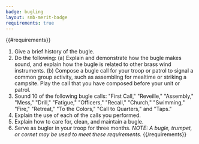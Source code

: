 ```yaml
---
badge: bugling
layout: smb-merit-badge
requirements: true
---
```


{{#requirements}}
1. Give a brief history of the bugle.
2. Do the following:
    (a) Explain and demonstrate how the bugle makes sound, and explain how the bugle is related to other brass wind instruments.
    (b) Compose a bugle call for your troop or patrol to signal a common group activity, such as assembling for mealtime or striking a campsite. Play the call that you have composed before your unit or patrol.
3. Sound 10 of the following bugle calls: "First Call," "Reveille," "Assembly," "Mess," "Drill," "Fatigue," "Officers," "Recall," "Church," "Swimming," "Fire," "Retreat," "To the Colors," "Call to Quarters," and "Taps."
4. Explain the use of each of the calls you performed.
5. Explain how to care for, clean, and maintain a bugle.
6. Serve as bugler in your troop for three months.
    *NOTE: A bugle, trumpet, or cornet may be used to meet these requirements.*
{{/requirements}}
